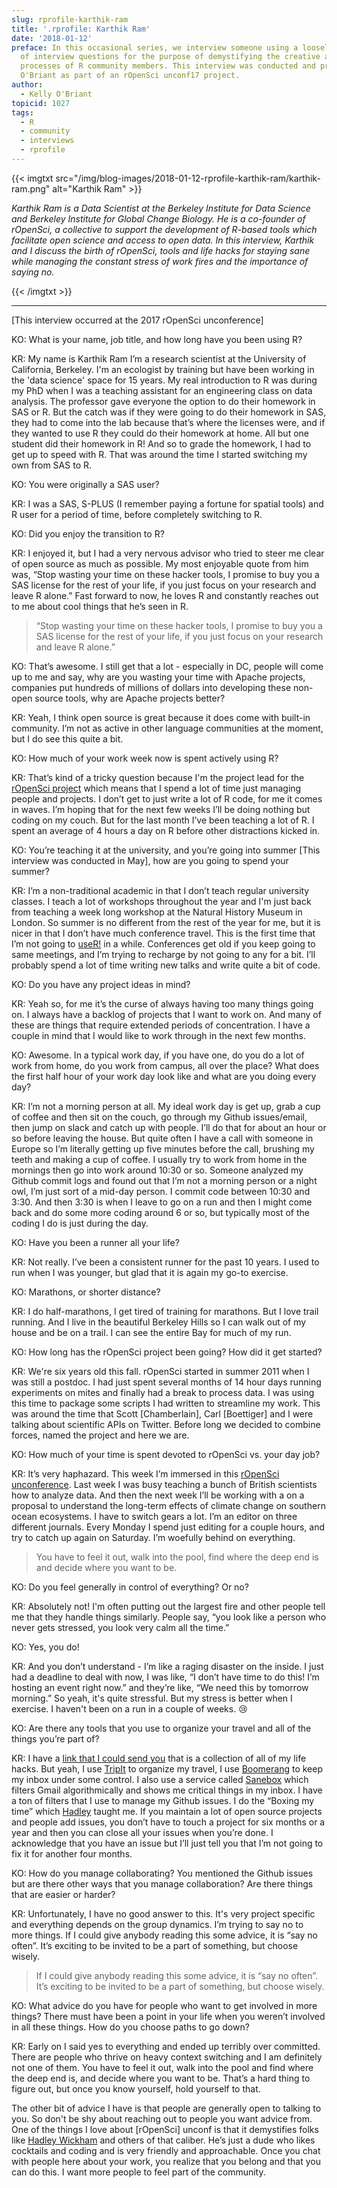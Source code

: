 ```yaml
---
slug: rprofile-karthik-ram
title: '.rprofile: Karthik Ram'
date: '2018-01-12'
preface: In this occasional series, we interview someone using a loosely defined set
  of interview questions for the purpose of demystifying the creative and development
  processes of R community members. This interview was conducted and prepared by Kelly
  O'Briant as part of an rOpenSci unconf17 project.
author:
  - Kelly O'Briant
topicid: 1027
tags:
  - R
  - community
  - interviews
  - rprofile
---
```


{{< imgtxt src="/img/blog-images/2018-01-12-rprofile-karthik-ram/karthik-ram.png" alt="Karthik Ram" >}}

_Karthik Ram is a Data Scientist at the Berkeley Institute for Data Science and Berkeley Institute for Global Change Biology. He is a co-founder of rOpenSci, a collective to support the development of R-based tools which facilitate open science and access to open data. In this interview, Karthik and I discuss the birth of rOpenSci, tools and life hacks for staying sane while managing the constant stress of work fires and the importance of saying no._

{{< /imgtxt >}}

---


[This interview occurred at the 2017 rOpenSci unconference]

KO: What is your name, job title, and how long have you been using R?

KR: My name is Karthik Ram I’m a research scientist at the University of California, Berkeley. I'm an ecologist by training but have been working in the 'data science' space for 15 years. My real introduction to R was during my PhD when I was a teaching assistant for an engineering class on data analysis. The professor gave everyone the option to do their homework in SAS or R. But the catch was if they were going to do their homework in SAS, they had to come into the lab because that’s where the licenses were, and if they wanted to use R they could do their homework at home. All but one student did their homework in R! And so to grade the homework, I had to get up to speed with R. That was around the time I started switching my own from SAS to R.

KO: You were originally a SAS user?

KR: I was a SAS, S-PLUS (I remember paying a fortune for spatial tools) and R user for a period of time, before completely switching to R.

KO: Did you enjoy the transition to R?

KR: I enjoyed it, but I had a very nervous advisor who tried to steer me clear of open source as much as possible. My most enjoyable quote from him was, “Stop wasting your time on these hacker tools, I promise to buy you a SAS license for the rest of your life, if you just focus on your research and leave R alone.” Fast forward to now, he loves R and constantly reaches out to me about cool things that he’s seen in R.

> “Stop wasting your time on these hacker tools, I promise to buy you a SAS license for the rest of your life, if you just focus on your research and leave R alone.”

KO: That’s awesome. I still get that a lot - especially in DC, people will come up to me and say, why are you wasting your time with Apache projects, companies put hundreds of millions of dollars into developing these non-open source tools, why are Apache projects better?  

KR: Yeah, I think open source is great because it does come with built-in community. I’m not as active in other language communities at the moment, but I do see this quite a bit.

KO: How much of your work week now is spent actively using R?

KR: That’s kind of a tricky question because I'm the project lead for the [rOpenSci project](/) which means that I spend a lot of time just managing people and projects. I don’t get to just write a lot of R code, for me it comes in waves. I’m hoping that for the next few weeks I’ll be doing nothing but coding on my couch. But for the last month I’ve been teaching a lot of R. I spent an average of 4 hours a day on R before other distractions kicked in.

KO: You’re teaching it at the university, and you’re going into summer [This interview was conducted in May], how are you going to spend your summer?  

KR: I’m a non-traditional academic in that I don’t teach regular university classes. I teach a lot of workshops throughout the year and I'm just back from teaching a week long workshop at the Natural History Museum in London. So summer is no different from the rest of the year for me, but it is nicer in that I don’t have much conference travel. This is the first time that I’m not going to [useR!](https://user2017.brussels/) in a while. Conferences get old if you keep going to same meetings, and I’m trying to recharge by not going to any for a bit. I’ll probably spend a lot of time writing new talks and write quite a bit of code.

KO: Do you have any project ideas in mind?

KR: Yeah so, for me it’s the curse of always having too many things going on. I always have a backlog of projects that I want to work on. And many of these are things that require extended periods of concentration. I have a couple in mind that I would like to work through in the next few months.

KO: Awesome. In a typical work day, if you have one, do you do a lot of work from home, do you work from campus, all over the place? What does the first half hour of your work day look like and what are you doing every day?  

KR: I’m not a morning person at all. My ideal work day is get up, grab a cup of coffee and then sit on the couch, go through my Github issues/email, then jump on slack and catch up with people. I’ll do that for about an hour or so before leaving the house. But quite often I have a call with someone in Europe so I’m literally getting up five minutes before the call, brushing my teeth and making a cup of coffee. I usually try to work from home in the mornings then go into work around 10:30 or so. Someone analyzed my Github commit logs and found out that I’m not a morning person or a night owl, I’m just sort of a mid-day person. I commit code between 10:30 and 3:30. And then 3:30 is when I leave to go on a run and then I might come back and do some more coding around 6 or so, but typically most of the coding I do is just during the day.

KO: Have you been a runner all your life?

KR: Not really. I’ve been a consistent runner for the past 10 years. I used to run when I was younger, but glad that it is again my go-to exercise.

KO: Marathons, or shorter distance?

KR: I do half-marathons, I get tired of training for marathons. But I love trail running. And I live in the beautiful Berkeley Hills so I can walk out of my house and be on a trail. I can see the entire Bay for much of my run.

KO: How long has the rOpenSci project been going? How did it get started?

KR: We're six years old this fall. rOpenSci started in summer 2011 when I was still a postdoc. I had just spent several months of 14 hour days running experiments on mites and finally had a break to process data. I was using this time to package some scripts I had written to streamline my work. This was around the time that Scott [Chamberlain], Carl [Boettiger] and I were talking about scientific APIs on Twitter. Before long we decided to combine forces, named the project and here we are.

KO: How much of your time is spent devoted to rOpenSci vs. your day job?

KR: It’s very haphazard. This week I’m immersed in this [rOpenSci unconference](https://unconf17.ropensci.org/). Last week I was busy teaching a bunch of British scientists how to analyze data. And then the next week I’ll be working with a on a proposal to understand the long-term effects of climate change on southern ocean ecosystems. I have to switch gears a lot. I’m an editor on three different journals. Every Monday I spend just editing for a couple hours, and try to catch up again on Saturday. I’m woefully behind on everything.  

> You have to feel it out, walk into the pool, find where the deep end is and decide where you want to be.

KO: Do you feel generally in control of everything? Or no?

KR: Absolutely not! I'm often putting out the largest fire and other people tell me that they handle things similarly. People say, “you look like a person who never gets stressed, you look very calm all the time.”

KO: Yes, you do!

KR: And you don’t understand - I’m like a raging disaster on the inside. I just had a deadline to deal with now, I was like, “I don’t have time to do this! I’m hosting an event right now.” and they’re like, “We need this by tomorrow morning.” So yeah, it's quite stressful. But my stress is better when I exercise. I haven't been on a run in a couple of weeks. 😢

KO: Are there any tools that you use to organize your travel and all of the things you’re part of?

KR: I have a [link that I could send you](https://inundata.org/about/setup/) that is a collection of all of my life hacks. But yeah, I use [TripIt](https://www.tripit.com/) to organize my travel, I use [Boomerang](https://www.boomeranggmail.com/) to keep my inbox under some control. I also use a service called [Sanebox](https://www.sanebox.com/) which filters Gmail algorithmically and shows me critical things in my inbox. I have a ton of filters that I use to manage my Github issues. I do the “Boxing my time” which [Hadley](http://hadley.nz/) taught me. If you maintain a lot of open source projects and people add issues, you don’t have to touch a project for six months or a year and then you can close all your issues when you’re done. I acknowledge that you have an issue but I’ll just tell you that I’m not going to fix it for another four months.

KO: How do you manage collaborating? You mentioned the Github issues but are there other ways that you manage collaboration? Are there things that are easier or harder?  

KR: Unfortunately, I have no good answer to this. It's very project specific and everything depends on the group dynamics. I’m trying to say no to more things. If I could give anybody reading this some advice, it is “say no often”. It’s exciting to be invited to be a part of something, but choose wisely.  

> If I could give anybody reading this some advice, it is “say no often”. It’s exciting to be invited to be a part of something, but choose wisely.

KO: What advice do you have for people who want to get involved in more things? There must have been a point in your life when you weren’t involved in all these things. How do you choose paths to go down?  

KR: Early on I said yes to everything and ended up terribly over committed. There are people who thrive on heavy context switching and I am definitely not one of them. You have to feel it out, walk into the pool and find where the deep end is, and decide where you want to be. That’s a hard thing to figure out, but once you know yourself, hold yourself to that.   

The other bit of advice I have is that people are generally open to talking to you. So don't be shy about reaching out to people you want advice from. One of the things I love about [rOpenSci] unconf is that it demystifies folks like [Hadley Wickham](http://hadley.nz/) and others of that caliber. He’s just a dude who likes cocktails and coding and is very friendly and approachable. Once you chat with people here about your work, you realize that you belong and that you can do this. I want more people to feel part of the community.
